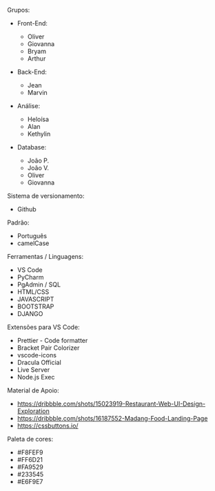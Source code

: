 Grupos:

- Front-End:
    - Oliver
    - Giovanna
    - Bryam
    - Arthur

- Back-End:
    - Jean
    - Marvin

- Análise:
    - Heloísa
    - Alan
    - Kethylin

- Database:
    - João P.
    - João V.
    - Oliver
    - Giovanna

Sistema de versionamento:

- Github

Padrão:

- Português
- camelCase

Ferramentas / Linguagens:

- VS Code
- PyCharm
- PgAdmin / SQL
- HTML/CSS
- JAVASCRIPT
- BOOTSTRAP
- DJANGO

Extensões para VS Code:

- Prettier - Code formatter
- Bracket Pair Colorizer
- vscode-icons
- Dracula Official
- Live Server
- Node.js Exec

Material de Apoio:

- https://dribbble.com/shots/15023919-Restaurant-Web-UI-Design-Exploration
- https://dribbble.com/shots/16187552-Madang-Food-Landing-Page
- https://cssbuttons.io/

Paleta de cores:

- #F8FEF9
- #FF6D21
- #FA9529
- #233545
- #E6F9E7
